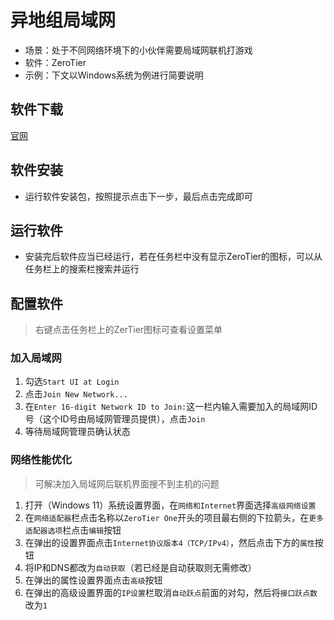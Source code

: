 # 异地组局域网

* 场景：处于不同网络环境下的小伙伴需要局域网联机打游戏
* 软件：ZeroTier
* 示例：下文以Windows系统为例进行简要说明

## 软件下载

[官网](https://www.zerotier.com/download)

## 软件安装

* 运行软件安装包，按照提示点击下一步，最后点击完成即可

## 运行软件

* 安装完后软件应当已经运行，若在任务栏中没有显示ZeroTier的图标，可以从任务栏上的搜索栏搜索并运行

## 配置软件

> 右键点击任务栏上的ZerTier图标可查看设置菜单

### 加入局域网

1. 勾选`Start UI at Login`
2. 点击`Join New Network...`
3. 在`Enter 16-digit Network ID to Join:`这一栏内输入需要加入的局域网ID号（这个ID号由局域网管理员提供），点击`Join`
4. 等待局域网管理员确认状态

### 网络性能优化

> 可解决加入局域网后联机界面搜不到主机的问题

1. 打开（Windows 11）系统设置界面，在`网络和Internet`界面选择`高级网络设置`
2. 在`网络适配器`栏点击名称以`ZeroTier One`开头的项目最右侧的下拉箭头，在`更多适配器选项`栏点击`编辑`按钮
3. 在弹出的设置界面点击`Internet协议版本4（TCP/IPv4）`，然后点击下方的`属性`按钮
4. 将IP和DNS都改为`自动获取`（若已经是自动获取则无需修改）
5. 在弹出的属性设置界面点击`高级`按钮
6. 在弹出的高级设置界面的`IP设置`栏取消`自动跃点`前面的对勾，然后将`接口跃点数`改为`1`
